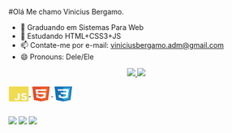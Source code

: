 #Olá Me chamo Vinicius Bergamo.

- 🔭 Graduando em Sistemas Para Web
- 🌱 Estudando HTML+CSS3+JS
- 📫 Contate-me por e-mail: viniciusbergamo.adm@gmail.com
- 😄 Pronouns: Dele/Ele


<div align="center">
  <a href="https://github.com/BergamoVinicius">
  <img height="180em" src="https://github-readme-stats.vercel.app/api?username=BergamoVinicius&show_icons=true&theme=dark&include_all_commits=true&count_private=true"/>
  <img height="180em" src="https://github-readme-stats.vercel.app/api/top-langs/?username=BergamoVinicius&layout=compact&langs_count=7&theme=dark"/>
</div>

<div style="display: inline_block"><br>
  <img align="center" alt="bergamo-Js" height="30" width="40" src="https://raw.githubusercontent.com/devicons/devicon/master/icons/javascript/javascript-plain.svg">
  <img align="center" alt="bergamo-HTML" height="30" width="40" src="https://raw.githubusercontent.com/devicons/devicon/master/icons/html5/html5-original.svg">
  <img align="center" alt="bergamo-CSS" height="30" width="40" src="https://raw.githubusercontent.com/devicons/devicon/master/icons/css3/css3-original.svg">
 
</div>

##
<div> 
 
  <a href="https://www.instagram.com/_bergamoo" target="_blank"><img src="https://img.shields.io/badge/-Instagram-%23E4405F?style=for-the-badge&logo=instagram&logoColor=white" target="_blank"></a>
  <a href = "mailto:viniciusbergamo.adm@gmail.com"><img src="https://img.shields.io/badge/-Gmail-%23333?style=for-the-badge&logo=gmail&logoColor=white" target="_blank"></a>
  <a href="https:https://www.linkedin.com/in/viniciusbergamodev/" target="_blank"><img src="https://img.shields.io/badge/-LinkedIn-%230077B5?style=for-the-badge&logo=linkedin&logoColor=white" target="_blank"></a> 
 
   
</div>
